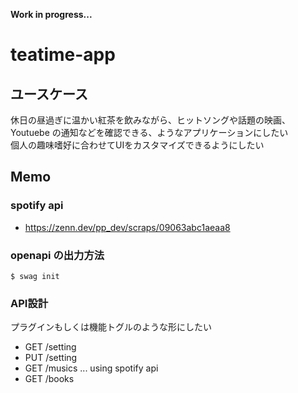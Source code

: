 **Work in progress...**
# teatime-app
## ユースケース
休日の昼過ぎに温かい紅茶を飲みながら、ヒットソングや話題の映画、Youtuebe の通知などを確認できる、ようなアプリケーションにしたい  
個人の趣味嗜好に合わせてUIをカスタマイズできるようにしたい

## Memo
### spotify api
- https://zenn.dev/pp_dev/scraps/09063abc1aeaa8
### openapi の出力方法
`$ swag init`  

### API設計
プラグインもしくは機能トグルのような形にしたい
- GET /setting
- PUT /setting
- GET /musics ... using spotify api
- GET /books